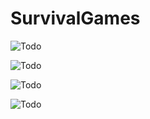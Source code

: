 # SurvivalGames
![Todo](https://turadox.eu/wp-content/uploads/2020/02/Todo-new.png)


![Todo](https://turadox.eu/wp-content/uploads/2020/02/Features.png)


![Todo](https://turadox.eu/wp-content/uploads/2020/02/Commands-new.png)


![Todo](https://turadox.eu/wp-content/uploads/2020/02/Files-new.png)

